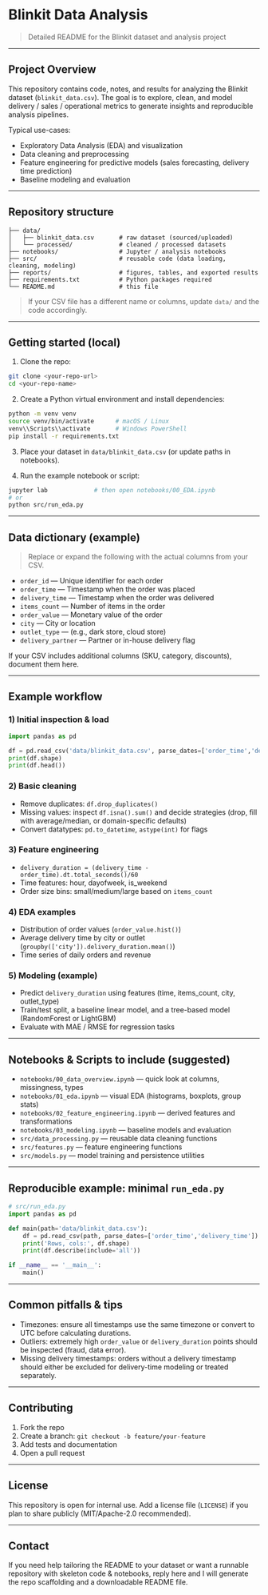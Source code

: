# Blinkit Data Analysis

> Detailed README for the Blinkit dataset and analysis project

---

## Project Overview

This repository contains code, notes, and results for analyzing the Blinkit dataset (`blinkit_data.csv`). The goal is to explore, clean, and model delivery / sales / operational metrics to generate insights and reproducible analysis pipelines.

Typical use-cases:
- Exploratory Data Analysis (EDA) and visualization
- Data cleaning and preprocessing
- Feature engineering for predictive models (sales forecasting, delivery time prediction)
- Baseline modeling and evaluation

---

## Repository structure

```
├── data/
│   ├── blinkit_data.csv       # raw dataset (sourced/uploaded)
│   └── processed/             # cleaned / processed datasets
├── notebooks/                 # Jupyter / analysis notebooks
├── src/                       # reusable code (data loading, cleaning, modeling)
├── reports/                   # figures, tables, and exported results
├── requirements.txt           # Python packages required
└── README.md                  # this file
```

> If your CSV file has a different name or columns, update `data/` and the code accordingly.

---

## Getting started (local)

1. Clone the repo:

```bash
git clone <your-repo-url>
cd <your-repo-name>
```

2. Create a Python virtual environment and install dependencies:

```bash
python -m venv venv
source venv/bin/activate      # macOS / Linux
venv\\Scripts\\activate       # Windows PowerShell
pip install -r requirements.txt
```

3. Place your dataset in `data/blinkit_data.csv` (or update paths in notebooks).

4. Run the example notebook or script:

```bash
jupyter lab             # then open notebooks/00_EDA.ipynb
# or
python src/run_eda.py
```

---

## Data dictionary (example)

> Replace or expand the following with the actual columns from your CSV.

- `order_id` — Unique identifier for each order
- `order_time` — Timestamp when the order was placed
- `delivery_time` — Timestamp when the order was delivered
- `items_count` — Number of items in the order
- `order_value` — Monetary value of the order
- `city` — City or location
- `outlet_type` — (e.g., dark store, cloud store)
- `delivery_partner` — Partner or in-house delivery flag

If your CSV includes additional columns (SKU, category, discounts), document them here.

---

## Example workflow

### 1) Initial inspection & load

```python
import pandas as pd

df = pd.read_csv('data/blinkit_data.csv', parse_dates=['order_time','delivery_time'])
print(df.shape)
print(df.head())
```

### 2) Basic cleaning

- Remove duplicates: `df.drop_duplicates()`
- Missing values: inspect `df.isna().sum()` and decide strategies (drop, fill with average/median, or domain-specific defaults)
- Convert datatypes: `pd.to_datetime`, `astype(int)` for flags

### 3) Feature engineering

- `delivery_duration = (delivery_time - order_time).dt.total_seconds()/60`
- Time features: hour, dayofweek, is_weekend
- Order size bins: small/medium/large based on `items_count`

### 4) EDA examples

- Distribution of order values (`order_value.hist()`)
- Average delivery time by city or outlet (`groupby(['city']).delivery_duration.mean()`)
- Time series of daily orders and revenue

### 5) Modeling (example)

- Predict `delivery_duration` using features (time, items_count, city, outlet_type)
- Train/test split, a baseline linear model, and a tree-based model (RandomForest or LightGBM)
- Evaluate with MAE / RMSE for regression tasks

---

## Notebooks & Scripts to include (suggested)

- `notebooks/00_data_overview.ipynb` — quick look at columns, missingness, types
- `notebooks/01_eda.ipynb` — visual EDA (histograms, boxplots, group stats)
- `notebooks/02_feature_engineering.ipynb` — derived features and transformations
- `notebooks/03_modeling.ipynb` — baseline models and evaluation
- `src/data_processing.py` — reusable data cleaning functions
- `src/features.py` — feature engineering functions
- `src/models.py` — model training and persistence utilities

---

## Reproducible example: minimal `run_eda.py`

```python
# src/run_eda.py
import pandas as pd

def main(path='data/blinkit_data.csv'):
    df = pd.read_csv(path, parse_dates=['order_time','delivery_time'])
    print('Rows, cols:', df.shape)
    print(df.describe(include='all'))

if __name__ == '__main__':
    main()
```

---

## Common pitfalls & tips

- Timezones: ensure all timestamps use the same timezone or convert to UTC before calculating durations.
- Outliers: extremely high `order_value` or `delivery_duration` points should be inspected (fraud, data error).
- Missing delivery timestamps: orders without a delivery timestamp should either be excluded for delivery-time modeling or treated separately.

---

## Contributing

1. Fork the repo
2. Create a branch: `git checkout -b feature/your-feature`
3. Add tests and documentation
4. Open a pull request

---

## License

This repository is open for internal use. Add a license file (`LICENSE`) if you plan to share publicly (MIT/Apache-2.0 recommended).

---

## Contact

If you need help tailoring the README to your dataset or want a runnable repository with skeleton code & notebooks, reply here and I will generate the repo scaffolding and a downloadable README file.
